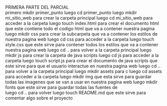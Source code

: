 
PRIMERA PARTE DEL PARCIAL  
primero mkdir primer_punto
luego cd primer_punto 
luego mkdir mi_sitio_web para crear la carpeta principal 
luego cd mi_sitio_web para acceder a la carpeta
luego touch index.html para crear el documento html que este contiene todo el codigo html que va a contener nuestra pagina 
luego mkdir css para crear la subcarpeta que va a contener los estilos de nuestra pagina web
luego cd css para acceder a la carpeta 
luego touch style.css que este sirve para contener todos los estilos que va a contener nuestra pagina web
luego cd .. para volver a la carpeta principal 
luego mkdir js para crear la carpeta de java scripts 
luego cd js para acceder a la carpeta
luego touch script.js para crear el documento de java scripts que este sirve para que el usuario interactue en nuestra pagina web
luego cd .. para volver a la carpeta principal
luego mkdir assets para c
luego cd assets para acceder a la carpeta
luego mkdir img que esta sirve para guardar todas las imagenes que se van a usar en nuestra pagina web 
luego mkdir fonts que este sirve para guardar todas las fuentes de  
luego cd .. para volver
luego touch README.md que este sirve para comentar algo sobre el proyecto
    